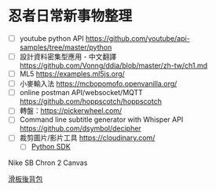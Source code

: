 # 忍者日常新事物整理

- [ ] youtube python API https://github.com/youtube/api-samples/tree/master/python
- [ ] 設計資料密集型應用 - 中文翻譯 https://github.com/Vonng/ddia/blob/master/zh-tw/ch1.md
- [ ] ML5 https://examples.ml5js.org/
- [ ] 小麥輸入法 https://mcbopomofo.openvanilla.org/
- [ ] online postman API/websocket/MQTT <a href="https://github.com/hoppscotch/hoppscotch">https://github.com/hoppscotch/hoppscotch
- [ ] 轉盤：https://pickerwheel.com/
- [ ] Command line subtitle generator with Whisper API https://github.com/dsymbol/decipher
- [ ] 裁剪圖片/影片工具 https://cloudinary.com/
  - [ ] [Python SDK](https://cloudinary.com/documentation/django_integration)

Nike SB Chron 2 Canvas

[滑板後背包](https://www.amazon.com/dp/B0CB846LZT/ref=sspa_dk_detail_1)
